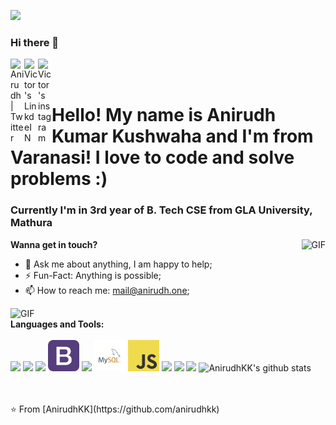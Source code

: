 ![](https://komarev.com/ghpvc/?username=AnirudhKK&label=PROFILE+VIEWS&style=flat)
### Hi there 👋

<a href="https://twitter.com/AnirudhKumarKu5">
<img align="left" alt="Anirudh | Twitter" width="22px" src="https://cdn.jsdelivr.net/npm/simple-icons@v3/icons/twitter.svg" /></a>
<a href="https://in.linkedin.com/in/anirudh-kumar-kushwaha-242369191/">
<img align="left" alt="Victor's LinkdeIN" width="22px" src="https://cdn.jsdelivr.net/npm/simple-icons@v3/icons/linkedin.svg" /></a>
<a href="https://www.instagram.com/awesome_humpty">
  <img align="left" alt="Victor's instagram" width="22px" src="https://cdn.jsdelivr.net/npm/simple-icons@v3/icons/instagram.svg" /></a>
  <br />
  <br />
<h1>Hello! My name is Anirudh Kumar Kushwaha and I'm from Varanasi! I love to code and solve problems :) </h1>
<h3>Currently I'm in 3rd year of B. Tech CSE from GLA University, Mathura</h3>

<img align="right" alt="GIF" src="https://media.giphy.com/media/xT9IgzoKnwFNmISR8I/giphy.gif" />

**Wanna get in touch?**
- 💬 Ask me about anything, I am happy to help;
- ⚡️ Fun-Fact: Anything is possible;
- 📫 How to reach me: mail@anirudh.one;
<img align="right" width="1000px" alt="GIF" src="https://media.giphy.com/media/TilmLMmWrRYYHjLfub/giphy.gif" />

**Languages and Tools:** 
<br />
<br />
<code><img height="50" src="https://image.flaticon.com/icons/svg/226/226777.svg"></code>
<code><img height="50" src="https://image.flaticon.com/icons/svg/919/919827.svg"></code>
<code><img height="50" src="https://image.flaticon.com/icons/svg/919/919826.svg"></code>
<code><img height="50" src="https://raw.githubusercontent.com/github/explore/80688e429a7d4ef2fca1e82350fe8e3517d3494d/topics/bootstrap/bootstrap.png"></code>
<code><img height="50" src="https://image.flaticon.com/icons/svg/528/528261.svg"></code>
<code><img height="50" src="https://raw.githubusercontent.com/github/explore/80688e429a7d4ef2fca1e82350fe8e3517d3494d/topics/mysql/mysql.png"></code>
<code><img height="50" src="https://raw.githubusercontent.com/github/explore/80688e429a7d4ef2fca1e82350fe8e3517d3494d/topics/javascript/javascript.png"></code>
<code><img height="50" src="https://image.flaticon.com/icons/svg/919/919852.svg"></code>
<code><img height="50" src="https://image.flaticon.com/icons/svg/919/919825.svg"></code>
<code><img height="50" src="https://image.flaticon.com/icons/svg/3234/3234053.svg"></code>
![AnirudhKK's github stats](https://github-readme-stats.vercel.app/api?username=anirudhkk&show_icons=true&hide_border=true)

<br />
<br />
⭐️ From [AnirudhKK](https://github.com/anirudhkk)
